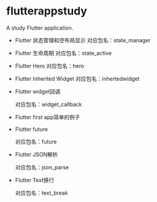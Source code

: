 # flutterappstudy

A study Flutter application.

- Flutter 状态管理和空布局显示
对应包名：state_manager 

- Flutter 生命周期
对应包名：state_active

- Flutter Hero
对应包名：hero

- Flutter Inherited Widget
  对应包名：inhertedwidget

- Flutter  widget回调

  对应包名：widget_callback

- Flutter first app简单的例子

- Flutter future

  对应包名：future

- Flutter JSON解析

  对应包名：json_parse

- Flutter Text换行

  对应包名：text_break
